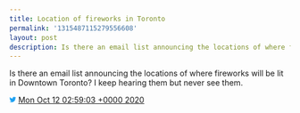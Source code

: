 ```yaml
---
title: Location of fireworks in Toronto
permalink: '1315487115279556608'
layout: post
description: Is there an email list announcing the locations of where fireworks will be lit in Downtown Toronto?
---
```


Is there an email list announcing the locations of where fireworks will be lit in Downtown Toronto? I keep hearing them but never see them.

<img src="/images/twitter.png" width="12" /> [Mon Oct 12 02:59:03 +0000 2020](https://twitter.com/sillygwailo/status/1315487115279556608)